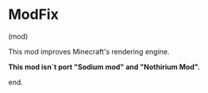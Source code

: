 # ModFix
(mod)

This mod improves Minecraft's rendering engine.

**This mod isn`t port "Sodium mod" and "Nothirium Mod".**

end.
